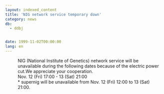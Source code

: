 ```yaml
---
layout: indexed_content
title: 'NIG network service temporary down'
category: news
db:
  - ddbj


date: 1999-11-02T00:00:00
lang: en
---
```


<dd>NIG (National Institute of Genetics) network service will be unavailable during the following dates because of the electric power cut.We appreciate your cooperation.<br>
<dd>Nov. 12 (Fri) 17:00 - 13 (Sat) 21:00<br>
<dd>* supernig will be unavailable from Nov. 12 (Fri) 12:00 to 13 (Sat) 21:00.</dd>
</dd>
</dd>
